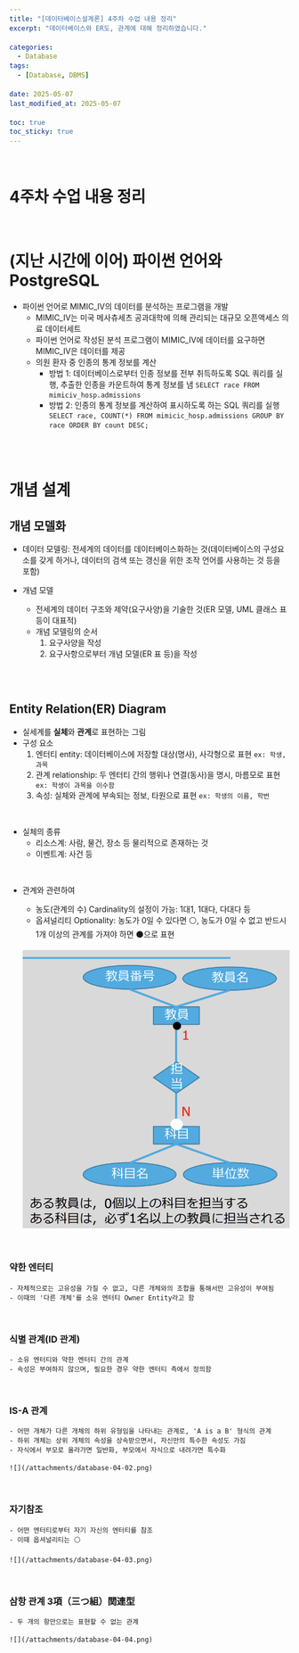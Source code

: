 ```yaml
---
title: "[데이터베이스설계론] 4주차 수업 내용 정리"
excerpt: "데이터베이스와 ER도, 관계에 대해 정리하였습니다."

categories:
  - Database
tags: 
  - [Database, DBMS]

date: 2025-05-07
last_modified_at: 2025-05-07

toc: true
toc_sticky: true
---
```


<br />

# 4주차 수업 내용 정리

<br />

# (지난 시간에 이어) 파이썬 언어와 PostgreSQL
- 파이썬 언어로 MIMIC_IV의 데이터를 분석하는 프로그램을 개발
	- MIMIC_IV는 미국 메사츄세츠 공과대학에 의해 관리되는 대규모 오픈액세스 의료 데이터세트
	- 파이썬 언어로 작성된 분석 프로그램이 MIMIC_IV에 데이터를 요구하면 MIMIC_IV은 데이터를 제공
	- 의원 환자 중 인종의 통계 정보를 계산
		- 방법 1: 데이터베이스로부터 인종 정보를 전부 취득하도록 SQL 쿼리를 실행, 추출한 인종을 카운트하여 통계 정보를 냄 `SELECT race FROM mimiciv_hosp.admissions`
		- 방법 2: 인종의 통계 정보를 계산하여 표시하도록 하는 SQL 쿼리를 실행 `SELECT race, COUNT(*) FROM mimicic_hosp.admissions GROUP BY race ORDER BY count DESC;`

<br />
<br />

# 개념 설계

## 개념 모델화
- 데이터 모델링: 전세계의 데이터를 데이터베이스화하는 것(데이터베이스의 구성요소를 갖게 하거나, 데이터의 검색 또는 갱신을 위한 조작 언어를 사용하는 것 등을 포함)

- 개념 모델
	- 전세계의 데이터 구조와 제약(요구사양)을 기술한 것(ER 모델, UML 클래스 표 등이 대표적)
	- 개념 모델링의 순서
		1. 요구사양을 작성
		2. 요구사항으로부터 개념 모델(ER 표 등)을 작성

<br />
<br />

## Entity Relation(ER) Diagram

- 실세계를 **실체**와 **관계**로 표현하는 그림
- 구성 요소
	1. 엔터티 entity: 데이터베이스에 저장할 대상(명사), 사각형으로 표현 `ex: 학생, 과목`
	2. 관계 relationship: 두 엔터티 간의 행위나 연결(동사)을 명시, 마름모로 표현 `ex: 학생이 과목을 이수함`
	3. 속성: 실체와 관계에 부속되는 정보, 타원으로 표현 `ex: 학생의 이름, 학번`

<br />

- 실체의 종류
	- 리소스계: 사람, 물건, 장소 등 물리적으로 존재하는 것
	- 이벤트계: 사건 등

<br />

- 관계와 관련하여
	- 농도(관계의 수) Cardinality의 설정이 가능: 1대1, 1대다, 다대다 등
	- 옵셔널리티 Optionality: 농도가 0일 수 있다면 ⚪️, 농도가 0일 수 없고 반드시 1개 이상의 관계를 가져야 하면 ⚫️으로 표현

	![](/attachments/database-04-01.png)

<br />

### 약한 엔터티
	- 자체적으로는 고유성을 가질 수 없고, 다른 개체와의 조합을 통해서만 고유성이 부여됨
	- 이때의 '다른 개체'를 소유 엔터티 Owner Entity라고 함

<br />

### 식별 관계(ID 관계)
	- 소유 엔터티와 약한 엔터티 간의 관계
	- 속성은 부여하지 않으며, 필요한 경우 약한 엔터티 측에서 정의함

<br />

### IS-A 관계
	- 어떤 개체가 다른 개체의 하위 유형임을 나타내는 관계로, 'A is a B' 형식의 관계
	- 하위 개체는 상위 개체의 속성을 상속받으면서, 자신만의 특수한 속성도 가짐
	- 자식에서 부모로 올라가면 일반화, 부모에서 자식으로 내려가면 특수화

	![](/attachments/database-04-02.png)

<br />

### 자기참조
	- 어떤 엔터티로부터 자기 자신의 엔터티를 참조
	- 이때 옵셔널리티는 ⚪️

	![](/attachments/database-04-03.png)

<br />

### 삼항 관계 3項（三つ組）関連型
	- 두 개의 항만으로는 표현할 수 없는 관계

	![](/attachments/database-04-04.png)

<br />
<br />